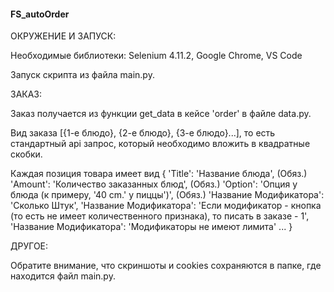 #### FS_autoOrder

ОКРУЖЕНИЕ И ЗАПУСК: 

Необходимые библиотеки: Selenium 4.11.2, Google Chrome, VS Code

Запуск скрипта из файла main.py.



ЗАКАЗ: 

Заказ получается из функции get_data в кейсе 'order' в файле data.py. 

Вид заказа [{1-е блюдо}, {2-е блюдо}, {3-е блюдо}...], то есть стандартный api запрос, который необходимо вложить в квадратные скобки.

Каждая позиция товара имеет вид {
                                 'Title': 'Название блюда', (Обяз.)
                                 'Amount': 'Количество заказанных блюд', (Обяз.)
                                 'Option': 'Опция у блюда (к примеру, '40 cm.' у пиццы')', (Обяз.)
                                 'Название Модификатора': 'Сколько Штук', 
                                 'Название Модификатора': 'Если модификатор - кнопка (то есть не имеет количественного признака), то писать в заказе - 1',
                                 'Название Модификатора': 'Модификаторы не имеют лимита'
                                 ...
                                }


ДРУГОЕ: 

Обратите внимание, что скриншоты и cookies сохраняются в папке, где находится файл main.py.
